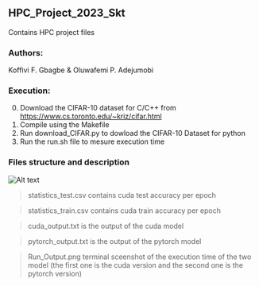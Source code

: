 ## HPC_Project_2023_Skt 
Contains HPC  project files

### Authors:

Koffivi F. Gbagbe & Oluwafemi P. Adejumobi

### Execution:
0. Download the CIFAR-10 dataset for C/C++ from https://www.cs.toronto.edu/~kriz/cifar.html
1. Compile using the Makefile
2. Run download_CIFAR.py to dowload the CIFAR-10 Dataset for python
3. Run the run.sh file  to mesure execution time 

### Files structure and description

![Alt text](https://github.com/YodaX369/HPC_Project_2023_Skt/blob/main/file_stucture.png?raw=true)

> statistics_test.csv contains cuda test accuracy per epoch

> statistics_train.csv  contains cuda train accuracy per epoch

> cuda_output.txt is the output of the cuda model

> pytorch_output.txt is the output of the pytorch model

> Run_Output.png terminal sceenshot of the execution time of the two model
 (the first one is the cuda version and the second one is the pytorch version)





